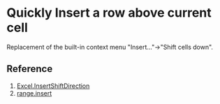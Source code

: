 # Quickly Insert a row above current cell

Replacement of the built-in context menu "Insert..."->"Shift cells down".

## Reference

1. [Excel.InsertShiftDirection](https://learn.microsoft.com/zh-cn/javascript/api/excel/excel.insertshiftdirection?view=excel-js-preview)
2. [range.insert](https://learn.microsoft.com/zh-cn/javascript/api/excel/excel.range?view=excel-js-preview#excel-excel-range-insert-member(1))
